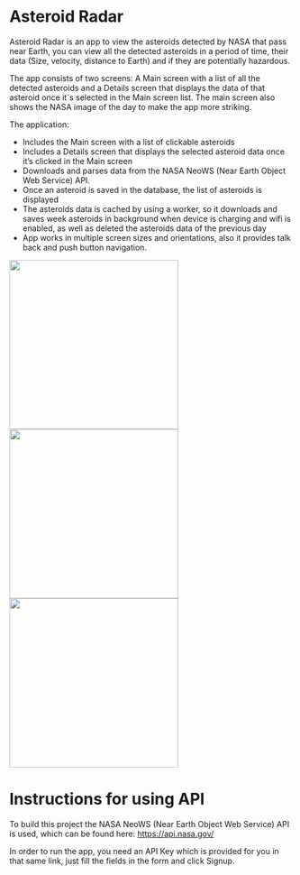 # Asteroid Radar

Asteroid Radar is an app to view the asteroids detected by NASA that pass near Earth, you can view all the detected asteroids in a period of time, their data (Size, velocity, distance to Earth) and if they are potentially hazardous.

The app consists of two screens: A Main screen with a list of all the detected asteroids and a Details screen that displays the data of that asteroid once it´s selected in the Main screen list. The main screen also shows the NASA image of the day to make the app more striking.

The application:

* Includes the Main screen with a list of clickable asteroids
* Includes a Details screen that displays the selected asteroid data once it’s clicked in the Main screen
* Downloads and parses data from the NASA NeoWS (Near Earth Object Web Service) API.
* Once an asteroid is saved in the database, the list of asteroids is displayed
* The asteroids data is cached by using a worker, so it downloads and saves week asteroids in background when device is charging and wifi is enabled, as well as deleted the asteroids data of the previous day
* App works in multiple screen sizes and orientations, also it provides talk back and push button navigation.

<img src="https://github.com/hugo-andreassa/asteroid-radar/assets/50621697/dd3a7875-86b2-4fa9-b6a2-e3f39ed04563" width="300">
<img src="https://github.com/hugo-andreassa/asteroid-radar/assets/50621697/4c8ebffd-65d9-4ff5-ba67-4c0404badbfe" width="300">
<img src="https://github.com/hugo-andreassa/asteroid-radar/assets/50621697/bfe65bf1-cc14-4a2b-ac25-a80a4898bcc0" width="300">

# Instructions for using API

To build this project the NASA NeoWS (Near Earth Object Web Service) API is used, which can be found here: https://api.nasa.gov/

In order to run the app, you need an API Key which is provided for you in that same link, just fill the fields in the form and click Signup.
